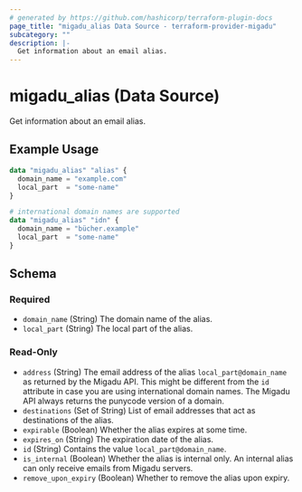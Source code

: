 ```yaml
---
# generated by https://github.com/hashicorp/terraform-plugin-docs
page_title: "migadu_alias Data Source - terraform-provider-migadu"
subcategory: ""
description: |-
  Get information about an email alias.
---
```


# migadu_alias (Data Source)

Get information about an email alias.

## Example Usage

```terraform
data "migadu_alias" "alias" {
  domain_name = "example.com"
  local_part  = "some-name"
}

# international domain names are supported
data "migadu_alias" "idn" {
  domain_name = "bücher.example"
  local_part  = "some-name"
}
```

<!-- schema generated by tfplugindocs -->
## Schema

### Required

- `domain_name` (String) The domain name of the alias.
- `local_part` (String) The local part of the alias.

### Read-Only

- `address` (String) The email address of the alias `local_part@domain_name` as returned by the Migadu API. This might be different from the `id` attribute in case you are using international domain names. The Migadu API always returns the punycode version of a domain.
- `destinations` (Set of String) List of email addresses that act as destinations of the alias.
- `expirable` (Boolean) Whether the alias expires at some time.
- `expires_on` (String) The expiration date of the alias.
- `id` (String) Contains the value `local_part@domain_name`.
- `is_internal` (Boolean) Whether the alias is internal only. An internal alias can only receive emails from Migadu servers.
- `remove_upon_expiry` (Boolean) Whether to remove the alias upon expiry.
